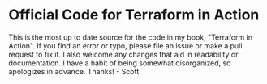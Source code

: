 # Official Code for Terraform in Action
This is the most up to date source for the code in my book, "Terraform in Action". If you find an error or typo, please file an issue or make a pull request to fix it. I also welcome any changes that aid in readability or documentation. I have a habit of being somewhat disorganized, so apologizes in advance. Thanks! - Scott